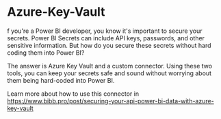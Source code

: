# Azure-Key-Vault

f you're a Power BI developer, you know it's important to secure your secrets. Power BI Secrets can include API keys, passwords, and other sensitive information. But how do you secure these secrets without hard coding them into Power BI?

The answer is Azure Key Vault and a custom connector. Using these two tools, you can keep your secrets safe and sound without worrying about them being hard-coded into Power BI.

Learn more about how to use this connector in https://www.bibb.pro/post/securing-your-api-power-bi-data-with-azure-key-vault
